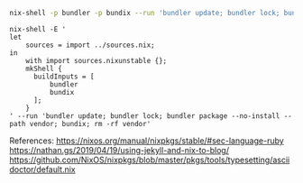 ```sh
nix-shell -p bundler -p bundix --run 'bundler update; bundler lock; bundler package --no-install --path vendor; bundix; rm -rf vendor'
```

```
nix-shell -E '
let
    sources = import ../sources.nix;
in
    with import sources.nixunstable {};
    mkShell {
      buildInputs = [
          bundler
          bundix
      ];
    }
' --run 'bundler update; bundler lock; bundler package --no-install --path vendor; bundix; rm -rf vendor'
```
References:
https://nixos.org/manual/nixpkgs/stable/#sec-language-ruby
https://nathan.gs/2019/04/19/using-jekyll-and-nix-to-blog/
https://github.com/NixOS/nixpkgs/blob/master/pkgs/tools/typesetting/asciidoctor/default.nix
